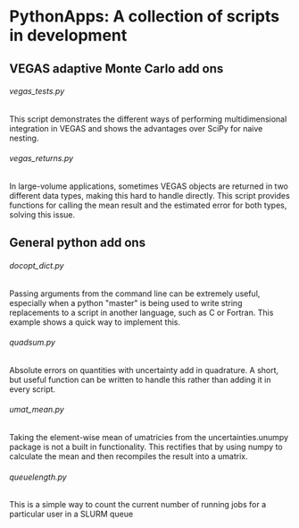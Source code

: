 # PythonApps: A collection of scripts in development

## VEGAS adaptive Monte Carlo add ons

###### vegas_tests.py
This script demonstrates the different ways of performing multidimensional integration in VEGAS and shows the advantages over SciPy for naive nesting.

###### vegas_returns.py
In large-volume applications, sometimes VEGAS objects are returned in two different data types, making this hard to handle directly. This script provides functions for calling the mean result and the estimated error for both types, solving this issue.

## General python add ons

###### docopt_dict.py
Passing arguments from the command line can be extremely useful, especially when a python "master" is being used to write string replacements to a script in another language, such as C or Fortran. This example shows a quick way to implement this.

###### quadsum.py
Absolute errors on quantities with uncertainty add in quadrature. A short, but useful function can be written to handle this rather than adding it in every script.

###### umat_mean.py
Taking the element-wise mean of umatricies from the uncertainties.unumpy package is not a built in functionality. This rectifies that by using numpy to calculate the mean and then recompiles the result into a umatrix.

###### queuelength.py
This is a simple way to count the current number of running jobs for a particular user in a SLURM queue
